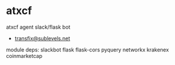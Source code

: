 # atxcf
atxcf agent slack/flask bot
- transfix@sublevels.net

module deps:
slackbot
flask
flask-cors
pyquery
networkx
krakenex
coinmarketcap